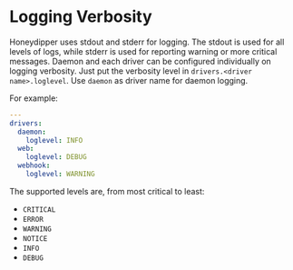 # Logging Verbosity

Honeydipper uses stdout and stderr for logging. The stdout is used for all levels of logs, while stderr is used for reporting warning or more critical messages. Daemon and each driver can be configured individually on logging verbosity. Just put the verbosity level in `drivers.<driver name>.loglevel`. Use `daemon` as driver name for daemon logging.

For example:

```yaml
---
drivers:
  daemon:
    loglevel: INFO
  web:
    loglevel: DEBUG
  webhook:
    loglevel: WARNING
```

The supported levels are, from most critical to least:

 * `CRITICAL`
 * `ERROR`
 * `WARNING`
 * `NOTICE`
 * `INFO`
 * `DEBUG`
